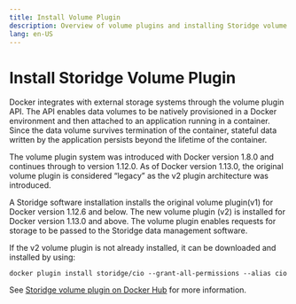 ```yaml
---
title: Install Volume Plugin
description: Overview of volume plugins and installing Storidge volume plugin for Docker
lang: en-US
---
```


# Install Storidge Volume Plugin

Docker integrates with external storage systems through the volume plugin API. The API enables data volumes to be natively provisioned in a Docker environment and then attached to an application running in a container. Since the data volume survives termination of the container, stateful data written by the application persists beyond the lifetime of the container.

The volume plugin system was introduced with Docker version 1.8.0 and continues through to version 1.12.0. As of Docker version 1.13.0, the original volume plugin is considered “legacy” as the v2 plugin architecture was introduced.

A Storidge software installation installs the original volume plugin(v1) for Docker version 1.12.6 and below. The new volume plugin (v2) is installed for Docker version 1.13.0 and above.  The volume plugin enables requests for storage to be passed to the Storidge data management software.

If the v2 volume plugin is not already installed, it can be downloaded and installed by using:

```
docker plugin install storidge/cio --grant-all-permissions --alias cio
```

See [Storidge volume plugin on Docker Hub](https://hub.docker.com/plugins/storidge-volume-plugin) for more information.
